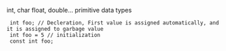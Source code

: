int, char float, double... primitive data types

```
 int foo; // Decleration, First value is assigned automatically, and it is assigned to garbage value
 int foo = 5 // initialization
 const int foo;
```
